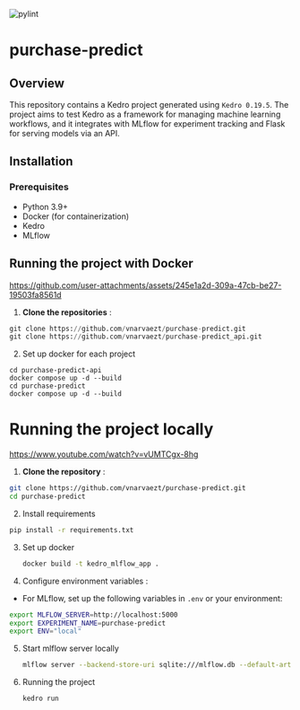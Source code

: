 ![pylint](https://img.shields.io/badge/PyLint%20Score-7.18-orange?logo=python&logoColor=white)
# purchase-predict 
## Overview

This repository contains a Kedro project generated using `Kedro 0.19.5`. The project aims to test Kedro as a framework for managing machine learning workflows, and it integrates with MLflow for experiment tracking and Flask for serving models via an API.

## **Installation**

### **Prerequisites**

* Python 3.9+
* Docker (for containerization)
* Kedro
* MLflow

## Running the project with Docker

https://github.com/user-attachments/assets/245e1a2d-309a-47cb-be27-19503fa8561d

1. **Clone the repositories** :

```python
git clone https://github.com/vnarvaezt/purchase-predict.git
git clone https://github.com/vnarvaezt/purchase-predict_api.git
```

2. Set up docker for each project

```
cd purchase-predict-api
docker compose up -d --build
cd purchase-predict
docker compose up -d --build
```

# Running the project locally

https://www.youtube.com/watch?v=vUMTCgx-8hg

1. **Clone the repository** :

```bash
git clone https://github.com/vnarvaezt/purchase-predict.git
cd purchase-predict
```

2. Install requirements

```bash
pip install -r requirements.txt
```

3. Set up docker
   ```bash
   docker build -t kedro_mlflow_app .
   ```
4. Configure environment variables :

* For MLflow, set up the following variables in `.env` or your environment:

```bash
export MLFLOW_SERVER=http://localhost:5000
export EXPERIMENT_NAME=purchase-predict
export ENV="local"
```

5. Start mlflow server locally

   ```bash
   mlflow server --backend-store-uri sqlite:///mlflow.db --default-artifact-root ./mlflow_artifacts --host 0.0.0.0

   ```
6. Running the project

   ```bash
   kedro run
   ```
